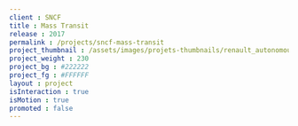 ```yaml
---
client : SNCF
title : Mass Transit
release : 2017
permalink : /projects/sncf-mass-transit
project_thumbnail : /assets/images/projets-thumbnails/renault_autonomous_thumb.png
project_weight : 230
project_bg : #222222
project_fg : #FFFFFF
layout : project
isInteraction : true
isMotion : true
promoted : false
---
```


